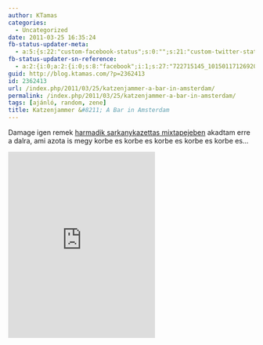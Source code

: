 ```yaml
---
author: KTamas
categories:
  - Uncategorized
date: 2011-03-25 16:35:24
fb-status-updater-meta:
  - a:5:{s:22:"custom-facebook-status";s:0:"";s:21:"custom-twitter-status";s:0:"";s:7:"fb-push";s:1:"1";s:7:"tw-push";s:1:"1";s:4:"push";s:1:"1";}
fb-status-updater-sn-reference:
  - a:2:{i:0;a:2:{i:0;s:8:"facebook";i:1;s:27:"722715145_10150117126920146";}i:1;a:2:{i:0;s:7:"twitter";i:1;s:17:"5.13213086461E+16";}}
guid: http://blog.ktamas.com/?p=2362413
id: 2362413
url: /index.php/2011/03/25/katzenjammer-a-bar-in-amsterdam/
permalink: /index.php/2011/03/25/katzenjammer-a-bar-in-amsterdam/
tags: [ajánló, random, zene]
title: Katzenjammer &#8211; A Bar in Amsterdam
---
```


Damage igen remek [harmadik sarkanykazettas mixtapejeben](http://www.planetdamage.com/2011/03/25/damages-razor-coated-candies-03-venus-in-rock/) akadtam erre a dalra, ami azota is megy korbe es korbe es korbe es korbe es korbe es&#8230;

<iframe src="https://open.spotify.com/embed/track/0ytvlQNCJmSY6l6a840U5A" width="300" height="380" frameborder="0" allowtransparency="true" allow="encrypted-media"></iframe>
